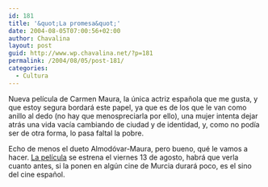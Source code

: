 ```yaml
---
id: 181
title: '&quot;La promesa&quot;'
date: 2004-08-05T07:00:56+02:00
author: Chavalina
layout: post
guid: http://www.wp.chavalina.net/?p=181
permalink: /2004/08/05/post-181/
categories:
  - Cultura
---
```

Nueva pel&iacute;cula de Carmen Maura, la &uacute;nica actriz espa&ntilde;ola que me gusta, y que estoy segura bordar&aacute; este papel, ya que es de los que le van como anillo al dedo (no hay que menospreciarla por ello), una mujer intenta dejar atr&aacute;s una vida vac&iacute;a cambiando de ciudad y de identidad, y, como no pod&iacute;a ser de otra forma, lo pasa faltal la pobre.

Echo de menos el dueto Almod&oacute;var-Maura, pero bueno, qu&eacute; le vamos a hacer. <a href=http://www.lahiguera.net/cinemania/pelicula/988/ target=&prime;_blank&prime;>La pel&iacute;cula</a> se estrena el viernes 13 de agosto, habr&aacute; que verla cuanto antes, si la ponen en alg&uacute;n cine de Murcia durar&aacute; poco, es el sino del cine espa&ntilde;ol.